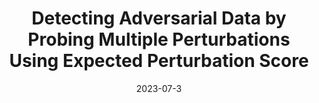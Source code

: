 ---
title: "Detecting Adversarial Data by Probing Multiple Perturbations Using Expected Perturbation Score"
collection: conferences
permalink: /publication/Detecting
date: 2023-07-3
year: "2023"
venue: "ICML"
city: 
state: ""
thumbnail: "Detecting.png"
teaser :
authors: "Shuhai Zhang, Feng Liu, Jiahao Yang, Yifan Yang, Changsheng Li, Bo Han, Mingkui tan"
bibtex: Detecting.txt
uri: Detecting.pdf
arxiv: https://arxiv.org/abs/2305.16035
project: 
source: https://github.com/ZSHsh98/EPS-AD
poster: 
data:
---